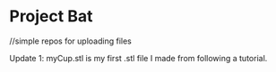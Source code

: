 # Project Bat
//simple repos for uploading files


Update 1: myCup.stl is my first .stl file I made from following a tutorial.
